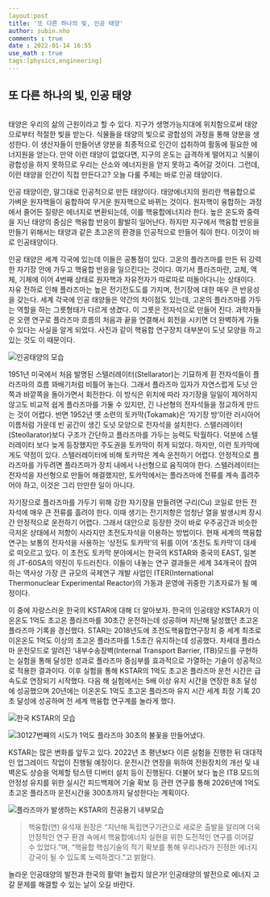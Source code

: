 ```yaml
---
layout:post
title: '또 다른 하나의 빛, 인공 태양'
author: subin.nho
comments : true
date : 2022-01-14 16:55
use_math : true
tags:[physics,engineering]
---
```


## **또 다른 하나의 빛, 인공 태양**

######     

태양은 우리의 삶의 근원이라고 할 수 있다. 지구가 생명가능지대에 위치함으로써 태양으로부터 적절한 빛을 받는다. 식물들을 태양의 빛으로 광합성의 과정을 통해 양분을 생성한다. 이 생산자들이 만들어낸 양분을 최종적으로 인간이 섭취하여 활동에 필요한 에너지원을 얻는다. 만약 이런 태양이 없었다면, 지구의 온도는 급격하게 떨어지고 식물이 광합성을 하지 못하므로 우리는 산소와 에너지원을 얻지 못하고 죽어갈 것이다. 그런데, 이런 태양을 인간이 직접 만든다고? 오늘 다룰 주제는 바로 인공 태양이다.

 

인공 태양이란, 말그대로 인공적으로 만든 태양이다. 태양에너지의 원리란 핵융합으로 가벼운 원자핵들이 융합하여 무거운 원자핵으로 바뀌는 것이다. 원자핵이 융합하는 과정에서 줄어든 질량은 에너지로 변환되는데, 이를 핵융합에너지라 한다. 높은 온도와 중력을 지닌 태양의 중심은 핵융합 반응이 활발히 일어난다. 하지만 지구에서 핵융합 반응을 만들기 위해서는 태양과 같은 초고온의 환경을 인공적으로 만들어 줘야 한다. 이것이 바로 인공태양이다.

 

인공 태양은 세계 각국에 있는데 이들은 공통점이 있다. 고온의 플라즈마를 만든 뒤 강력한 자기장 안에 가두고 핵융합 반응을 일으킨다는 것이다. 여기서 플라즈마란, 고체, 액체, 기체에 이어 4번째 상태로 원자핵과 자유전자가 따로따로 떠돌아다니는 상태이다. 자유 전하로 인해 플라즈마는 높은 전기전도도를 가지며, 전기장에 대한 매우 큰 반응성을 갖는다. 세계 각국에 인공 태양들은 약간의 차이점도 있는데, 고온의 플라즈마를 가두는 역할을 하는 그릇형태가 다르게 생겼다. 이 그릇은 전자석으로 만들어 진다. 과학자들은 오랜 연구로 플라즈마 흐름의 처음과 끝을 연결해서 회전을 시키면 더 완벽하게 가둘 수 있다는 사실을 알게 되었다. 사진과 같이 핵융합 연구장치 대부분이 도넛 모양을 하고 있는 것도 이 때문이다.

 ![인공태양의 모습](https://user-images.githubusercontent.com/88322893/149469239-d71b19cf-a87d-4e44-95bb-325056b85d1b.png)

1951년 미국에서 처음 발명된 스텔러레이터(Stellarator)는 기묘하게 휜 전자석들이 플라즈마의 흐름 꽈배기처럼 비틀어 놓는다. 그래서 플라즈마 입자가 자연스럽게 도넛 안쪽과 바깥쪽을 돌아가면서 회전한다. 이 방식은 위치에 따라 자기장을 일일이 제어하지 않고도 비교적 쉽게 플라즈마를 가둘 수 있지만, 긴 나선형의 전자석들을 정교하게 만드는 것이 어렵다. 반면 1952년 옛 소련의 토카막(Tokamak)은 ‘자기장 방’이란 러시아어 이름처럼 가운데 빈 공간이 생긴 도넛 모양으로 전자석을 설치한다. 스텔러레이터(Steollarator)보다 구조가 간단하고 플라즈마를 가두는 능력도 탁월하다. 덕분에 스텔러레이터 보다 늦게 등장했지만 주도권을 토카막이 쥐게 되었다. 하지만, 이런 토카막에게도 약점이 있다. 스텔러레이터에 비해 토카막은 계속 운전하기 어렵다. 안정적으로 플라즈마를 가두려면 플라즈마가 장치 내에서 나선형으로 움직여야 한다. 스텔러레이터는 전자석을 자선형으로 만들어 해결했지만, 토카막에서는 플라즈마에 전류를 계속 흘려주어야 하고, 이것은 그리 만만한 일이 아니다. 

 

자기장으로 플라즈마를 가두기 위해 강한 자기장을 만들려면 구리(Cu) 코일로 만든 전자석에 매우 큰 전류를 흘려야 한다. 이때 생기는 전기저항은 엄청난 열을 발생시켜 장시간 안정적으로 운전하기 어렵다. 그래서 대안으로 등장한 것이 바로 우주공간과 비슷한 극저온 상태에서 저항이 사라지만 초전도자석을 이용하는 방법이다. 현재 세계의 핵융합 연구는 보통의 전자석을 사용하는 ‘상전도 토카막’의 뒤를 이어 ‘초전도 토카막’이 대세로 떠오르고 있다. 이 초전도 토카막 분야에서는 한국의 KSTAR와 중국의 EAST, 일본의 JT-60SA의 약진이 두드러진다. 이들이 내놓는 연구 결과들은 세계 34개국이 참여하는 역사상 가장 큰 규모의 국제연구 개발 사업인 ITER(International Thermonuclear Experimental Reactor)의 가동과 운영에 귀중한 기초자료가 될 예정이다. 

 

이 중에 자랑스러운 한국의 KSTAR에 대해 더 알아보자. 한국의 인공태양 KSTAR가 이온온도 1억도 초고온 플라즈마를 30초간 운전하는데 성공하며 지난해 달성했던 초고온 플라즈마 기록을 경신했다. STAR는 2018년도에 초전도핵융합연구장치 중 세계 최초로 이온온도 1억도 이상의 초고온 플라즈마를 1.5초간 유지하는데 성공했다. 차세대 플라스마 운전모드로 알려진  ‘내부수송장벽(Internal Transport Barrier, ITB)모드를 구현하는 실험을 통해 달성한 성과로 플라즈마 중심부를 효과적으로 가열하는 기술이 성공적으로 적용한 결과이다. 이후 실험을 통해 KSTAR의 1억도 초고온 플라즈마 운전 시간은 급속도로 연장되기 시작했다. 다음 해 실험에서는 5배 이상 유지 시간을 연장한 8초 달성에 성공했으며 20년에는 이온온도 1억도 초고온 플라즈마 유지 시간 세계 최장 기록 20초 달성에 성공하며 전 세계 핵융합 연구계를 놀라게 했다.

![한국 KSTAR의 모습](https://user-images.githubusercontent.com/88322893/149468963-57ff7086-d513-4f97-90a4-a58f994cc1b8.png)

![30127번째의 시도가 1억도 플라즈마 30초의 불꽃을 만들어냈다.](https://user-images.githubusercontent.com/88322893/149469019-c603762f-cf68-4197-90e6-7075ddd6dba5.png)

KSTAR는 많은 변화를 앞두고 있다. 2022년 초 평년보다 이른 실험을 진행한 뒤 대대적인 업그레이드 작업이 진행될 예정이다. 운전시간 연장을 위하여 전원장치의 개선 및 내벽온도 상승을 억제할 텅스텐 디버터 설치 등이 진행된다. 더불어 보다 높은 ITB 모드의 안정성 유지를 위한 실시간 피드백제어 기술 확보 등 관련 연구를 통해 2026년에 1억도 초고온 플라즈마 운전시간을 300초까지 달성한다는 계획이다.

![플라즈마가 발생하는 KSTAR의 진공용기 내부모습](https://user-images.githubusercontent.com/88322893/149469100-17d87ad8-17c4-471f-ba61-7eef9fa39424.png)

>  핵융합(연) 유석재 원장은 “지난해 독립연구기관으로 새로운 출발을 알리며 더욱 안정적인 연구 환경 속에서 핵융합에너지 실현을 위한 도전적인 연구를 이어갈 수 있었다.”며, “핵융합 핵심기술의 적기 확보를 통해 우리나라가 진정한 에너지 강국이 될 수 있도록 노력하겠다.”고 밝혔다.

 

놀라운 인공태양의 발전과 한국의 활약! 놀랍지 않은가! 인공태양의 발전으로 에너지 고갈 문제를 해결할 수 있는 날이 오길 바란다.

 









